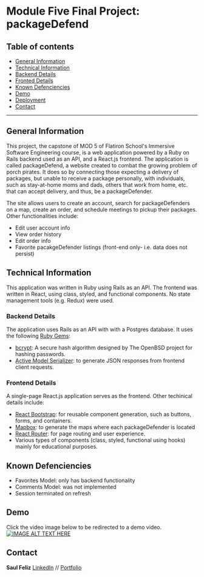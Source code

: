 Module Five Final Project: packageDefend
====================================

## Table of contents
* [General Information](#general-information)
* [Technical Information](#technical-information)
* [Backend Details](#backend-details)
* [Fronted Details](#frontend-details)
* [Known Defenciencies](#known-defenciencies)
* [Demo](#demo)
* [Deployment](#deployment)
* [Contact](#contact)

---

## General Information
This project, the capstone of MOD 5 of Flatiron School's Immersive Software Engineering course, is a web application powered by a Ruby on Rails backend used as an API, and a React.js frontend. The application is called packageDefend, a website created to combat the growing problem of porch pirates. It does so by connecting those expecting a delivery of packages, but unable to receive a package personally, with individuals, such as stay-at-home moms and dads, others that work from home, etc. that can accept delivery, and thus, be a packageDefender. 

The site allows users to create an account, search for packageDefenders on a map, create an order, and schedule meetings to pickup their packages. Other functionalities include:

- Edit user account info
- View order history
- Edit order info
- Favorite pacakgeDefender listings (front-end only- i.e. data does not persist)

## Technical Information 

This application was written in Ruby using Rails as an API. The frontend was written in React, using class, styled, and functional components. No state management tools (e.g. Redux) were used. 

### Backend Details 
The application uses Rails as an API with with a Postgres database. It uses the following [Ruby Gems](https://rubygems.org/):

- [bcrypt](https://rubygems.org/gems/bcrypt): A secure hash algorithm designed by The OpenBSD project for hashing passwords.
- [Active Model Serializer](https://rubygems.org/gems/active_model_serializers/versions/0.10.2): to generate JSON responses from frontend client requests. 


### Frontend Details

A single-page React.js application serves as the frontend. Other techinical details include:
- [React Bootstrap](https://react-bootstrap.github.io/): for reusable component generation, such as buttons, forms, and containers.
- [Mapbox](https://www.mapbox.com/): to generate the maps where each packageDefender is located
- [React Router](https://reacttraining.com/react-router/web/guides/quick-start): for page routing and user experience. 
- Various types of components (class, styled, functional using hooks) mainly for educational purposes. 

## Known Defenciencies
- Favorites Model: only has backend functionality
- Comments Model: was not implemented
- Session terminated on refresh



## Demo
Click the video image below to be redirected to a demo video.
[![IMAGE ALT TEXT HERE](http://img.youtube.com/vi/2xRP4NQs88Q/0.jpg)](https://youtu.be/2xRP4NQs88Q)


## Contact
**Saul Feliz** [LinkedIn](https://www.linkedin.com/in/saul-feliz-ba8bab1/) // [Portfolio](https://saulfeliz.com/)


